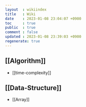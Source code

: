 ```yaml
---
layout  : wikiindex
title   : Wiki
date    : 2023-01-08 23:04:07 +0900
toc     : true
public  : true
comment : false
updated : 2023-01-08 23:39:03 +0900
regenerate: true
---
```


## [[Algorithm]]
* [[time-complexity]]

## [[Data-Structure]]
* [[Array]]
